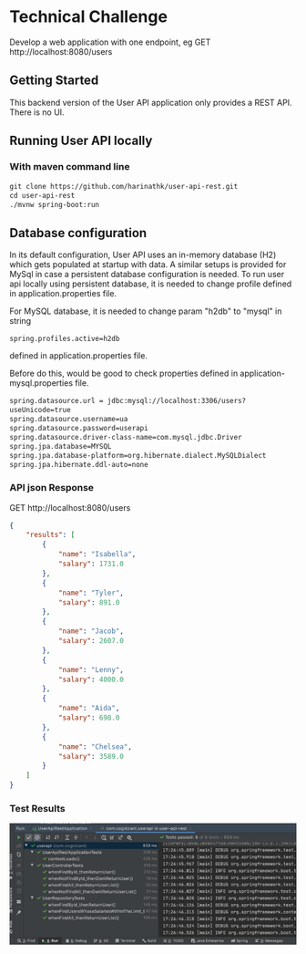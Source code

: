 # Technical Challenge

Develop a web application with one endpoint, eg GET http://localhost:8080/users

## Getting Started

This backend version of the User API application only provides a REST API. There is no UI.

## Running User API locally
### With maven command line
```
git clone https://github.com/harinathk/user-api-rest.git
cd user-api-rest
./mvnw spring-boot:run
```
## Database configuration
In its default configuration, User API uses an in-memory database (H2) which gets populated at startup with data. A similar setups is provided for MySql in case a persistent database configuration is needed. To run user api locally using persistent database, it is needed to change profile defined in application.properties file.

For MySQL database, it is needed to change param "h2db" to "mysql" in string
```
spring.profiles.active=h2db
```
defined in application.properties file.

Before do this, would be good to check properties defined in application-mysql.properties file.

```
spring.datasource.url = jdbc:mysql://localhost:3306/users?useUnicode=true
spring.datasource.username=ua
spring.datasource.password=userapi
spring.datasource.driver-class-name=com.mysql.jdbc.Driver
spring.jpa.database=MYSQL
spring.jpa.database-platform=org.hibernate.dialect.MySQLDialect
spring.jpa.hibernate.ddl-auto=none
```
### API json Response
GET http://localhost:8080/users
```json
{
    "results": [
        {
            "name": "Isabella",
            "salary": 1731.0
        },
        {
            "name": "Tyler",
            "salary": 891.0
        },
        {
            "name": "Jacob",
            "salary": 2607.0
        },
        {
            "name": "Lenny",
            "salary": 4000.0
        },
        {
            "name": "Aida",
            "salary": 698.0
        },
        {
            "name": "Chelsea",
            "salary": 3589.0
        }
    ]
}
```
### Test Results
![Test Results](./api-testresults.jpg)

